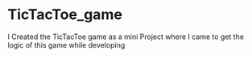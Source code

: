# TicTacToe_game
I Created the TicTacToe game as a mini Project where I came to get the logic of this game while developing 
